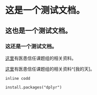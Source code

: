 # 这是一个测试文档。

## 这也是一个测试文档。

### 这还是一个测试文档。


[这里](http://pan.baidu.com/s/1bPzIkY)有医患信任课题组的相关资料。


[这里](http://pan.baidu.com/s/1bPzIkY)有医患信任课题组的相关资料^[我的天]。

`inline codd`


```
install.packages("dplyr")
```




